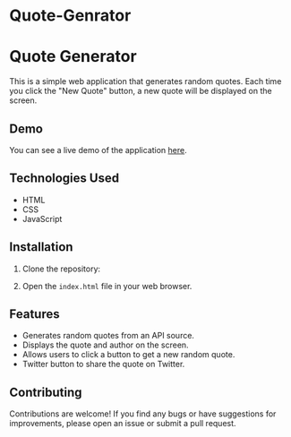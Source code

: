 ﻿# Quote-Genrator
# Quote Generator

This is a simple web application that generates random quotes. Each time you click the "New Quote" button, a new quote will be displayed on the screen.

## Demo

You can see a live demo of the application [here](<https://danishmuaazkhan.github.io/Quote-Genrator/>).

## Technologies Used

- HTML
- CSS
- JavaScript

## Installation

1. Clone the repository:


2. Open the `index.html` file in your web browser.

## Features

- Generates random quotes from an API source.
- Displays the quote and author on the screen.
- Allows users to click a button to get a new random quote.
- Twitter button to share the quote on Twitter.

## Contributing

Contributions are welcome! If you find any bugs or have suggestions for improvements, please open an issue or submit a pull request.



